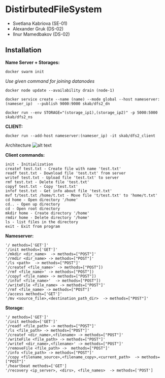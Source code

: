 # DistirbutedFileSystem
* Svetlana Kabriova (SE-01)
* Alexander Gruk    (DS-02)
* Ilnur Mamedbakov  (DS-02)

## Installation
**Name Server + Storages:**
```
docker swarm init
```
<i>Use given command for joining datanodes</i>
```
docker node update --availability drain (node-1)
```
```
docker service create --name (name) --mode global --host nameserver:(nameser_ip)  --publish 9000:9000 skab/dfs2_dn
```
```
docker run --env STORAGE="(storage_ip1),(storage_ip2)" -p 5000:5000 skab/dfs2_ns
```
**CLIENT:**
```
docker run --add-host nameserver:(nameser_ip) -it skab/dfs2_client
```

Architecture
![alt text](https://i.ibb.co/cNzxhVh/Untitled-Diagram-1.png)

**Client commands:**
```
init - Initialization
createf test.txt - Create file with name 'test.txt'
readf test.txt - Download file 'test.txt' from server
writef test.txt - Upload file 'test.txt' to server
rmf test.txt - Delete file 'test.txt'
copyf test.txt - Copy 'test.txt'
infof test.txt - Get info about file 'test.txt'
mvf t/test.txt /home/t.txt - Move file 't/test.txt' to 'home/t.txt'
cd home - Open directory '/home'
cd.. - Open up directory 
cd - Open root directory 
mkdir home - Create directory '/home'
rmdir home - Delete directory '/home'
ls - list files in the directory
exit - Exit from program
```

**Nameserver:**
```
'/ methods=['GET']'
'/init methods=['GET']'
'/mkdir <dir_name>  -> methods=["POST"]'
'/rmdir <dir_name> -> methods=["POST"]'
'/ls <path>  -> methods=["POST"]'
'/createf <file_name>' -> methods=["POST"])
'/rmf <file_name>' -> methods=["POST"])
'/copyf <file_name> -> methods=["POST"])
'/infof <file_name>'  -> methods=["POST"])
'/writeFile <file_name> -> methods=["POST"]'
'/rmf <file_name> -> methods=["POST"]'
'/access methods=['GET']'
'/mv <source_file>,<destination_path_dir>  -> methods=["POST"]'
```

**Storage:**
```
'/ methods=['GET']'
'/init methods=['GET']'
'/readf <file_path> -> methods=["POST"]'
'/ls <file_path> -> methods=["POST"]'
'/createf <dir_name>,<filename> -> methods=["POST"]'
'/writeFile <file_path> -> methods=["POST"]'
'/writef <dir_name>,<filename>' -> methods=["POST"]'
'/removeFile <file_path> ->  methods=["POST"]'
'/info <file_path> -> methods=["POST"]'
'/copy <filename_source>,<filename_copy>,<current_path>  -> methods=["POST"]'
'/heartbeat methods=['GET']
'/recovery <ip_server>, <dirs>, <file_names>  -> methods=['POST']
```
